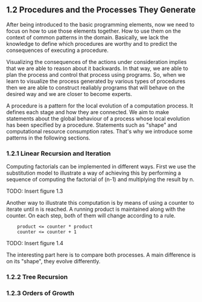 ## 1.2 Procedures and the Processes They Generate

After being introduced to the basic programming elements, now we need to focus on how to use those elements together. How to use them on the context of common patterns in the domain. Basically, we lack the knowledge to define which procedures are worthy and to predict the consequences of executing a procedure.

Visualizing the consequences of the actions under consideration implies that we are able to reason about it backwards. In that way, we are able to plan the process and control that process using programs. So, when we learn to visualize the process generated by various types of procedures then we are able to construct realiably programs that will behave on the desired way and we are closer to become experts.

A procedure is a pattern for the local evolution of a computation process. It defines each stage and how they are connected. We aim to make statements about the global behaviour of a process whose local evolution has been specified by a procedure. Statements such as "shape" and computational resource consumption rates. That's why we introduce some patterns in the following sections.

### 1.2.1 Linear Recursion and Iteration

Computing factorials can be implemented in different ways. First we use the substitution model to illustrate a way of achieving this by performing a sequence of computing the factorial of (n-1) and multiplying the result by n.

TODO: Insert figure 1.3

Another way to illustrate this computation is by means of using a counter to iterate until n is reached. A running product is maintained along with the counter. On each step, both of them will change according to a rule.

```
	product <= counter * product
	counter <= counter + 1
``` 

TODO: Insert figure 1.4

The interesting part here is to compare both processes. A main difference is on its "shape", they evolve differently.




### 1.2.2 Tree Recursion
### 1.2.3 Orders of Growth
